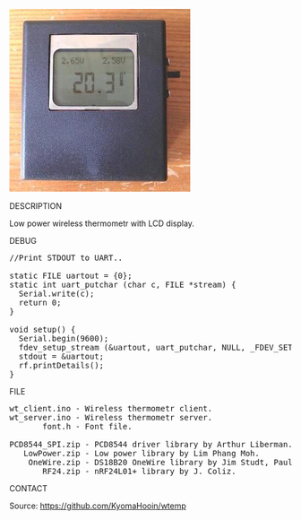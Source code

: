 ![Wireless Thermometr](https://github.com/KyomaHooin/wtemp/raw/master/wt_screen.jpg "screenshot")

DESCRIPTION

Low power wireless thermometr with LCD display.

DEBUG

<pre>
//Print STDOUT to UART..

static FILE uartout = {0};
static int uart_putchar (char c, FILE *stream) {
  Serial.write(c);
  return 0;
}

void setup() {
  Serial.begin(9600);
  fdev_setup_stream (&uartout, uart_putchar, NULL, _FDEV_SETUP_WRITE);
  stdout = &uartout;
  rf.printDetails();
}
</pre>

FILE

<pre>
wt_client.ino - Wireless thermometr client.
wt_server.ino - Wireless thermometr server.
       font.h - Font file.          

PCD8544_SPI.zip - PCD8544 driver library by Arthur Liberman.
   LowPower.zip - Low power library by Lim Phang Moh.
    OneWire.zip - DS18B20 OneWire library by Jim Studt, Paul Stoffregen & Co.
       RF24.zip - nRF24L01+ library by J. Coliz.
</pre>

CONTACT

Source: https://github.com/KyomaHooin/wtemp
